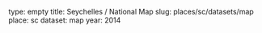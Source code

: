 type: empty
title: Seychelles / National Map
slug: places/sc/datasets/map
place: sc
dataset: map
year: 2014
